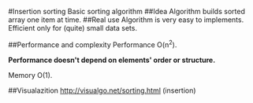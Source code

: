 #Insertion sorting
Basic sorting algorithm
##Idea
Algorithm builds sorted array one item at time.
##Real use
Algorithm is very easy to implements. Efficient only for (quite) small data sets.

##Performance and complexity
Performance O(n<sup>2</sup>).

**Performance doesn't depend on elements' order or structure.**

Memory O(1).

##Visualazition
http://visualgo.net/sorting.html (insertion)
